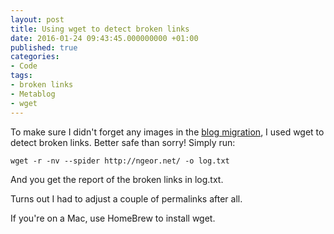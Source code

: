 ```yaml
---
layout: post
title: Using wget to detect broken links
date: 2016-01-24 09:43:45.000000000 +01:00
published: true
categories:
- Code
tags:
- broken links
- Metablog
- wget
---
```


To make sure I didn't forget any images in the <a href="/2016/01/23/migrated-back-to-wordpress.html">blog migration</a>, I used wget to detect broken links. Better safe than sorry! Simply run:

```
wget -r -nv --spider http://ngeor.net/ -o log.txt
```

And you get the report of the broken links in log.txt.

Turns out I had to adjust a couple of permalinks after all.

If you're on a Mac, use HomeBrew to install wget.
